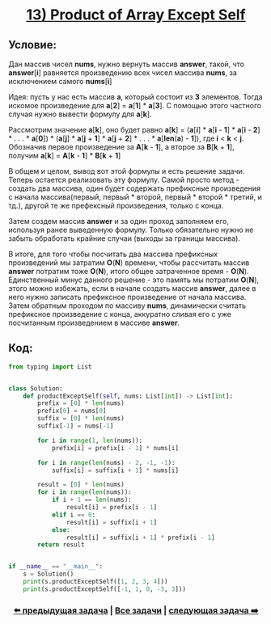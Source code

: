<div align='center'>
<h1><a href='https://leetcode.com/problems/product-of-array-except-self/description/'><strong>13) Product of Array Except Self</strong></a></h1>
</div>

## **Условие:**

Дан массив чисел **nums**, нужно вернуть массив **answer**, такой, что **answer**[**i**] равняется произведению всех чисел массива **nums**, за исключением самого **nums**[**i**]

Идея: пусть у нас есть массив **a**, который состоит из **3** элементов. Тогда искомое произведение для **a**[**2**] = **a**[**1**] * **a**[**3**]. С помощью этого частного случая нужно вывести формулу для **a**[**k**].

Рассмотрим значение **a**[**k**], оно будет равно **a**[**k**] = (**a**[**i**] * **a**[**i** - **1**] * **a**[**i** - **2**] * . . . * **a**[**0**]) * (**a**[**j**] * **a**[**j** + **1**] * **a**[**j** + **2**] * . . . * **a**[**len**(**a**) - **1**]), где **i** < **k** < **j**. Обозначив первое произведение за **A**[**k** - **1**], а второе за **B**[**k** + **1**], получим **a**[**k**] = **A**[**k** - **1**] * **B**[**k** + **1**]

В общем и целом, вывод вот этой формулы и есть решение задачи. Теперь остается реализовать эту формулу. Самой просто метод - создать два массива, один будет содержать префиксные произведения с начала массива(первый, первый * второй, первый * второй * третий, и тд.), другой те же префексный произведения, только с конца.

Затем создем массив **answer** и за один проход заполняем его, используя ранее выведенную формулу. Только обязательно нужно не забыть обработать крайние случаи (выходы за границы массива).

В итоге, для того чтобы посчитать два массива префиксных произведений мы затратим **O**(**N**) времени, чтобы рассчитать массив **answer** потратим тоже **O**(**N**), итого общее затраченное время - **O**(**N**). Единственный минус данного решение - это память мы потратим **O**(**N**), этого можно избежать, если в начале создать массив **answer**, далее в него нужно записать префиксное произведение от начала массива. Затем обратным проходом по массиву **nums**, динамически считать префиксное произведение с конца, аккуратно сливая его с уже посчитанным произведением в массиве **answer**.

## Код:
```python
from typing import List


class Solution:
    def productExceptSelf(self, nums: List[int]) -> List[int]:
        prefix = [0] * len(nums)
        prefix[0] = nums[0]
        suffix = [0] * len(nums)
        suffix[-1] = nums[-1]

        for i in range(1, len(nums)):
            prefix[i] = prefix[i - 1] * nums[i]

        for i in range(len(nums) - 2, -1, -1):
            suffix[i] = suffix[i + 1] * nums[i]

        result = [0] * len(nums)
        for i in range(len(nums)):
            if i + 1 == len(nums):
                result[i] = prefix[i - 1]
            elif i == 0:
                result[i] = suffix[i + 1]
            else:
                result[i] = suffix[i + 1] * prefix[i - 1]
        return result


if __name__ == "__main__":
    s = Solution()
    print(s.productExceptSelf([1, 2, 3, 4]))
    print(s.productExceptSelf([-1, 1, 0, -3, 3]))

```

<div align='center'><h3><a href='https://github.com/TAskMAster339/PythonAlgorithms/tree/main/12.Insert%20Delete%20GetRandom%20O(1)'>⬅️ предыдущая задача</a>&nbsp;|&nbsp;<a href='https://github.com/TAskMAster339/PythonAlgorithms/tree/main/README.md'>Все задачи</a>&nbsp;|&nbsp;<a href='https://github.com/TAskMAster339/PythonAlgorithms/tree/main/14.Gas%20Station'>следующая задача ➡️</a></h3></div>